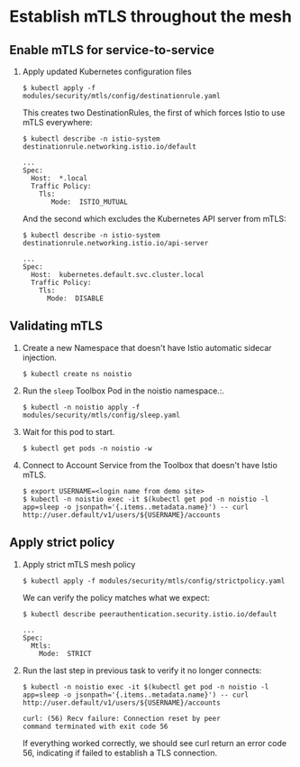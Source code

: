 Establish mTLS throughout the mesh
====

Enable mTLS for service-to-service
----

1. Apply updated Kubernetes configuration files

    ```
    $ kubectl apply -f modules/security/mtls/config/destinationrule.yaml
    ```

    This creates two DestinationRules, the first of which forces Istio to use mTLS everywhere:
    ```
    $ kubectl describe -n istio-system destinationrule.networking.istio.io/default

    ...
    Spec:
      Host:  *.local
      Traffic Policy:
        Tls:
           Mode:  ISTIO_MUTUAL
    ```

    And the second which excludes the Kubernetes API server from mTLS:
    ```
    $ kubectl describe -n istio-system destinationrule.networking.istio.io/api-server

    ...
    Spec:
      Host:  kubernetes.default.svc.cluster.local
      Traffic Policy:
        Tls:
          Mode:  DISABLE
    ```

Validating mTLS
----

1. Create a new Namespace that doesn't have Istio automatic sidecar injection.

    ```
    $ kubectl create ns noistio
    ```

2. Run the `sleep` Toolbox Pod in the noistio namespace.:.

    ```
    $ kubectl -n noistio apply -f modules/security/mtls/config/sleep.yaml
    ```

3. Wait for this pod to start.

    ```
    $ kubectl get pods -n noistio -w
    ```

4. Connect to Account Service from the Toolbox that doesn't have Istio mTLS.

    ```
    $ export USERNAME=<login name from demo site>
    $ kubectl -n noistio exec -it $(kubectl get pod -n noistio -l app=sleep -o jsonpath='{.items..metadata.name}') -- curl  http://user.default/v1/users/${USERNAME}/accounts
    ```

Apply strict policy
----

1. Apply strict mTLS mesh policy

    ```
    $ kubectl apply -f modules/security/mtls/config/strictpolicy.yaml
    ```

    We can verify the policy matches what we expect:
    ```
    $ kubectl describe peerauthentication.security.istio.io/default

    ...
    Spec:
      Mtls:
        Mode:  STRICT
    ```

1. Run the last step in previous task to verify it no longer connects:

    ```
    $ kubectl -n noistio exec -it $(kubectl get pod -n noistio -l app=sleep -o jsonpath='{.items..metadata.name}') -- curl  http://user.default/v1/users/${USERNAME}/accounts

    curl: (56) Recv failure: Connection reset by peer
    command terminated with exit code 56
    ```

    If everything worked correctly, we should see curl return an error code 56, indicating if failed to establish a TLS connection.
